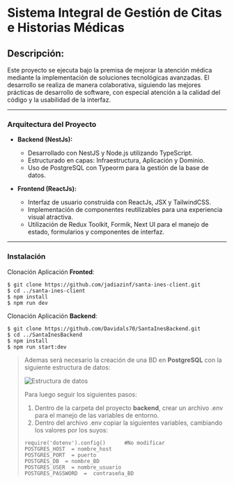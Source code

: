 # Sistema Integral de Gestión de Citas e Historias Médicas

## Descripción:
Este proyecto se ejecuta bajo la premisa de mejorar la atención médica mediante la implementación de soluciones tecnológicas avanzadas. El desarrollo se realiza de manera colaborativa, siguiendo las mejores prácticas de desarrollo de software, con especial atención a la calidad del código y la usabilidad de la interfaz.

---
### Arquitectura del Proyecto


-   **Backend (NestJs):**
    -   Desarrollado con NestJS y Node.js utilizando TypeScript.
    -   Estructurado en capas: Infraestructura, Aplicación y Dominio.
    -   Uso de PostgreSQL con Typeorm para la gestión de la base de datos.
    
-   **Frontend (ReactJs):**
    -   Interfaz de usuario construida con ReactJs, JSX y TailwindCSS.
    -   Implementación de componentes reutilizables para una experiencia visual atractiva.
    -   Utilización de Redux Toolkit, Formik, Next UI para el manejo de estado, formularios y componentes de interfaz.
 
 ---

### Instalación
Clonación Aplicación **Fronted**:
```
$ git clone https://github.com/jadiazinf/santa-ines-client.git
$ cd ../santa-ines-client
$ npm install
$ npm run dev
```
Clonación Aplicación **Backend**:
```
$ git clone https://github.com/Davidals70/SantaInesBackend.git
$ cd ../SantaInesBackend
$ npm install
$ npm run start:dev
```

>Ademas será necesario la creación de una BD en **PostgreSQL** con la siguiente estructura de datos:
>  
>![Estructura de datos](https://i.imgur.com/nkF8swB.png)
>
>Para luego seguir los siguientes pasos:
>
>1. Dentro de la carpeta del proyecto **backend**, crear un archivo .env para el manejo de las variables de entorno.
>2. Dentro del archivo .env copiar la siguientes variables, cambiando los valores por los suyos:
>```
>require('dotenv').config()      #No modificar
>POSTGRES_HOST  = nombre_host
>POSTGRES_PORT  = puerto
>POSTGRES_DB  = nombre_BD
>POSTGRES_USER  = nombre_usuario
>POSTGRES_PASSWORD  =  contraseña_BD
>```

